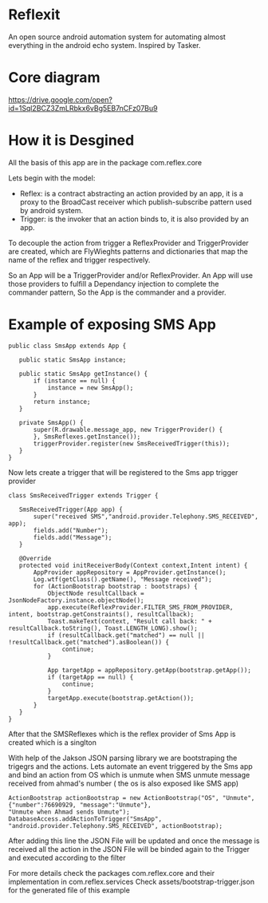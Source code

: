 # Reflexit
An open source android automation system for automating almost everything in the android echo system. 
Inspired by Tasker.

# Core diagram
 https://drive.google.com/open?id=1Sql2BCZ3ZmLRbkx6vBg5EB7nCFz07Bu9
 
 # How it is Desgined
 
 All the basis of this app are in the package com.reflex.core
 
 Lets begin with the model:
   - Reflex: is a contract abstracting an action provided by an app, it is a proxy to the BroadCast receiver 
     which publish-subscribe pattern used by android system.
   - Trigger: is the invoker that an action binds to, it is also provided by an app.
 
 To decouple the action from trigger a ReflexProvider and TriggerProvider are created, which are FlyWieghts patterns 
 and dictionaries that map the name of the reflex and trigger respectively.
 
 So an App will be a TriggerProvider and/or ReflexProvider. An App will use those providers to fulfill a Dependancy injection
 to complete the commander pattern, So the App is the commander and a provider.
 
 # Example of exposing SMS App
 
 ```
public class SmsApp extends App {

    public static SmsApp instance;

    public static SmsApp getInstance() {
        if (instance == null) {
            instance = new SmsApp();
        }
        return instance;
    }

    private SmsApp() {
        super(R.drawable.message_app, new TriggerProvider() {
        }, SmsReflexes.getInstance());
        triggerProvider.register(new SmsReceivedTrigger(this));
    }
}
```
Now lets create a trigger that will be registered to the Sms app trigger provider
 
 ```
 class SmsReceivedTrigger extends Trigger {

    SmsReceivedTrigger(App app) {
        super("received SMS","android.provider.Telephony.SMS_RECEIVED", app);
        fields.add("Number");
        fields.add("Message");
    }

    @Override
    protected void initReceiverBody(Context context,Intent intent) {
        AppProvider appRepository = AppProvider.getInstance();
        Log.wtf(getClass().getName(), "Message received");
        for (ActionBootstrap bootstrap : bootstraps) {
            ObjectNode resultCallback = JsonNodeFactory.instance.objectNode();
            app.execute(ReflexProvider.FILTER_SMS_FROM_PROVIDER, intent, bootstrap.getConstraints(), resultCallback);
            Toast.makeText(context, "Result call back: " + resultCallback.toString(), Toast.LENGTH_LONG).show();
            if (resultCallback.get("matched") == null || !resultCallback.get("matched").asBoolean()) {
                continue;
            }

            App targetApp = appRepository.getApp(bootstrap.getApp());
            if (targetApp == null) {
                continue;
            }
            targetApp.execute(bootstrap.getAction());
        }
    }
}

 ```
After that the SMSReflexes which is the reflex provider of Sms App is created which is a singlton

 
With help of the Jakson JSON parsing library we are bootstraping the trigegrs and the actions. 
Lets automate an event triggered by the Sms app and bind an action from OS which is unmute when SMS unmute message 
received from ahmad's number ( the os is also exposed like SMS app)

 ```
 ActionBootstrap actionBootstrap = new ActionBootstrap("OS", "Unmute",{"number":76690929, "message":"Unmute"}, 
 "Unmute when Ahmad sends Unmute");
 DatabaseAccess.addActionToTrigger("SmsApp", "android.provider.Telephony.SMS_RECEIVED", actionBootstrap);
 ```
 After adding this line the JSON File will be updated and once the message is received all the action in the
 JSON File will be binded again to the Trigger and executed according to the filter
 
 For more details check the packages com.reflex.core and their implementation in com.reflex.services
 Check assets/bootstrap-trigger.json for the generated file of this example
